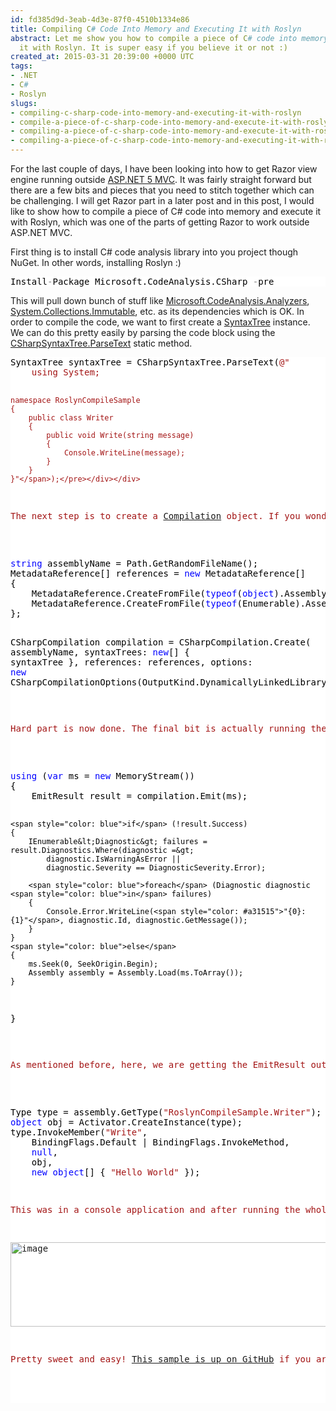 ```yaml
---
id: fd385d9d-3eab-4d3e-87f0-4510b1334e86
title: Compiling C# Code Into Memory and Executing It with Roslyn
abstract: Let me show you how to compile a piece of C# code into memory and execute
  it with Roslyn. It is super easy if you believe it or not :)
created_at: 2015-03-31 20:39:00 +0000 UTC
tags:
- .NET
- C#
- Roslyn
slugs:
- compiling-c-sharp-code-into-memory-and-executing-it-with-roslyn
- compile-a-piece-of-c-sharp-code-into-memory-and-execute-it-with-roslyn
- compiling-a-piece-of-c-sharp-code-into-memory-and-execute-it-with-roslyn
- compiling-a-piece-of-c-sharp-code-into-memory-and-executing-it-with-roslyn
---
```


<p>For the last couple of days, I have been looking into how to get Razor view engine running outside <a href="https://github.com/aspnet/Mvc">ASP.NET 5 MVC</a>. It was fairly straight forward but there are a few bits and pieces that you need to stitch together which can be challenging. I will get Razor part in a later post and in this post, I would like to show how to compile a piece of C# code into memory and execute it with Roslyn, which was one of the parts of getting Razor to work outside ASP.NET MVC.</p> <p>First thing is to install C# code analysis library into you project though NuGet. In other words, installing Roslyn :)</p> <div class="code-wrapper border-shadow-1"> <div style="color: black; background-color: white"><pre>Install<span style="color: gray">-</span>Package Microsoft.CodeAnalysis.CSharp <span style="color: gray">-</span>pre</pre></div></div>
<p>This will pull down bunch of stuff like <a href="http://www.nuget.org/packages/Microsoft.CodeAnalysis.Analyzers">Microsoft.CodeAnalysis.Analyzers</a>, <a href="http://www.nuget.org/packages/System.Collections.Immutable">System.Collections.Immutable</a>, etc. as its dependencies which is OK. In order to compile the code, we want to first create a <a href="http://source.roslyn.codeplex.com/#Microsoft.CodeAnalysis/Syntax/SyntaxTree.cs,8649488200d5b57a">SyntaxTree</a> instance. We can do this pretty easily by parsing the code block using the <a href="http://source.roslyn.codeplex.com/#Microsoft.CodeAnalysis.CSharp/Syntax/CSharpSyntaxTree.cs,bade6a931ef27795">CSharpSyntaxTree.ParseText</a> static method.</p>
<div class="code-wrapper border-shadow-1">
<div style="color: black; background-color: white"><pre>SyntaxTree syntaxTree = CSharpSyntaxTree.ParseText(<span style="color: #a31515">@"
    using System;

    namespace RoslynCompileSample
    {
        public class Writer
        {
            public void Write(string message)
            {
                Console.WriteLine(message);
            }
        }
    }"</span>);</pre></div></div>
<p>The next step is to create a <a href="http://source.roslyn.codeplex.com/#Microsoft.CodeAnalysis/Compilation/Compilation.cs,ec43f5a2c70b26f1">Compilation</a> object. If you wonder, the compilation object is an immutable representation of a single invocation of the compiler (code comments to the rescue). It is the actual bit which carries the information about syntax trees, reference assemblies and other important stuff which you would usually give as information to the compiler. We can create an instance of a Compilation object through another static method: <a href="http://source.roslyn.codeplex.com/#Microsoft.CodeAnalysis.CSharp/Compilation/CSharpCompilation.cs,cb0be8b9d3027ce8">CSharpCompilation.Create</a>.</p>
<div class="code-wrapper border-shadow-1">
<div style="color: black; background-color: white"><pre><span style="color: blue">string</span> assemblyName = Path.GetRandomFileName();
MetadataReference[] references = <span style="color: blue">new</span> MetadataReference[]
{
    MetadataReference.CreateFromFile(<span style="color: blue">typeof</span>(<span style="color: blue">object</span>).Assembly.Location),
    MetadataReference.CreateFromFile(<span style="color: blue">typeof</span>(Enumerable).Assembly.Location)
};

CSharpCompilation compilation = CSharpCompilation.Create(
    assemblyName,
    syntaxTrees: <span style="color: blue">new</span>[] { syntaxTree },
    references: references,
    options: <span style="color: blue">new</span> CSharpCompilationOptions(OutputKind.DynamicallyLinkedLibrary));</pre></div></div>
<p>Hard part is now done. The final bit is actually running the compilation and getting the output (in our case, it is a dynamically linked library). To run the actual compilation, we will use the <a href="http://source.roslyn.codeplex.com/#Microsoft.CodeAnalysis/Compilation/Compilation.cs,9f62285c857030a3">Emit</a> method on the Compilation object. There are a few overloads of this method but we will use the one where we can pass a <a href="https://msdn.microsoft.com/en-us/library/system.io.stream%28v=vs.110%29.aspx">Stream</a> object in and make the Emit method write the assembly bytes into it. Emit method will give us an instance of an <a href="http://source.roslyn.codeplex.com/#Microsoft.CodeAnalysis/Compilation/EmitResult.cs,19d1f60577d83c3c">EmitResult</a> object and we can pull the status of the compilation, warnings, failures, etc. from it. Here is the actual code:</p>
<div class="code-wrapper border-shadow-1">
<div style="color: black; background-color: white"><pre><span style="color: blue">using</span> (<span style="color: blue">var</span> ms = <span style="color: blue">new</span> MemoryStream())
{
    EmitResult result = compilation.Emit(ms);

    <span style="color: blue">if</span> (!result.Success)
    {
        IEnumerable&lt;Diagnostic&gt; failures = result.Diagnostics.Where(diagnostic =&gt; 
            diagnostic.IsWarningAsError || 
            diagnostic.Severity == DiagnosticSeverity.Error);

        <span style="color: blue">foreach</span> (Diagnostic diagnostic <span style="color: blue">in</span> failures)
        {
            Console.Error.WriteLine(<span style="color: #a31515">"{0}: {1}"</span>, diagnostic.Id, diagnostic.GetMessage());
        }
    }
    <span style="color: blue">else</span>
    {
        ms.Seek(0, SeekOrigin.Begin);
        Assembly assembly = Assembly.Load(ms.ToArray());
    }
}</pre></div></div>
<p>As mentioned before, here, we are getting the EmitResult out as a result and looking for its status. If it’s not a success, we get the errors out and output them. If it’s a success, we load the bytes into an <a href="https://msdn.microsoft.com/en-us/library/system.reflection.assembly%28v=vs.110%29.aspx">Assembly</a> object. The Assembly object you have here is no different the ones that you are used to. From this point on, it’s all up to your ninja reflection skills in order to execute the compiled code. For the purpose of this demo, it was as easy as the below code:</p>
<div class="code-wrapper border-shadow-1">
<div style="color: black; background-color: white"><pre>Type type = assembly.GetType(<span style="color: #a31515">"RoslynCompileSample.Writer"</span>);
<span style="color: blue">object</span> obj = Activator.CreateInstance(type);
type.InvokeMember(<span style="color: #a31515">"Write"</span>,
    BindingFlags.Default | BindingFlags.InvokeMethod,
    <span style="color: blue">null</span>,
    obj,
    <span style="color: blue">new</span> <span style="color: blue">object</span>[] { <span style="color: #a31515">"Hello World"</span> });</pre></div></div>
<p>This was in a console application and after running the whole thing, I got the expected result:</p>
<p><a href="https://tugberkugurlu.blob.core.windows.net/bloggyimages/d03de59f-8806-4942-83b3-d2b9bb93a2e2.png"><img title="image" style="border-top: 0px; border-right: 0px; background-image: none; border-bottom: 0px; padding-top: 0px; padding-left: 0px; border-left: 0px; display: inline; padding-right: 0px" border="0" alt="image" src="https://tugberkugurlu.blob.core.windows.net/bloggyimages/a275313d-31ae-4048-b810-3e4fdf9ea334.png" width="644" height="135"></a></p>
<p>Pretty sweet and easy! <a href="https://github.com/tugberkugurlu/DotNetSamples/tree/0883fb2e8c723420663e2d60140ce7591c7b311a/csharp/RoslynCompileSample">This sample is up on GitHub</a> if you are interested.</p>  